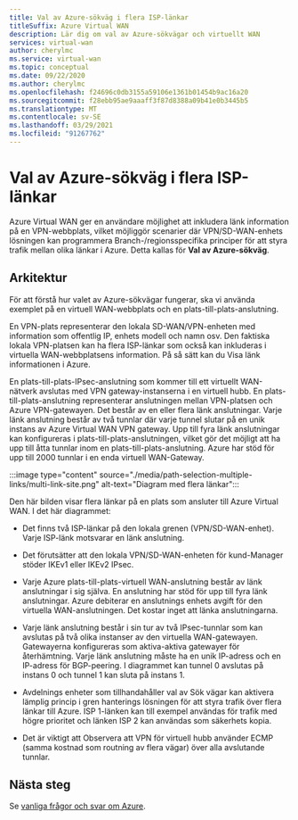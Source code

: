 ```yaml
---
title: Val av Azure-sökväg i flera ISP-länkar
titleSuffix: Azure Virtual WAN
description: Lär dig om val av Azure-sökvägar och virtuellt WAN
services: virtual-wan
author: cherylmc
ms.service: virtual-wan
ms.topic: conceptual
ms.date: 09/22/2020
ms.author: cherylmc
ms.openlocfilehash: f24696c0db3155a59106e1361b01454b9ac16a20
ms.sourcegitcommit: f28ebb95ae9aaaff3f87d8388a09b41e0b3445b5
ms.translationtype: MT
ms.contentlocale: sv-SE
ms.lasthandoff: 03/29/2021
ms.locfileid: "91267762"
---
```

# <a name="azure-path-selection-across-multiple-isp-links"></a>Val av Azure-sökväg i flera ISP-länkar

Azure Virtual WAN ger en användare möjlighet att inkludera länk information på en VPN-webbplats, vilket möjliggör scenarier där VPN/SD-WAN-enhets lösningen kan programmera Branch-/regionsspecifika principer för att styra trafik mellan olika länkar i Azure. Detta kallas för **Val av Azure-sökväg**.

## <a name="architecture"></a>Arkitektur

För att förstå hur valet av Azure-sökvägar fungerar, ska vi använda exemplet på en virtuell WAN-webbplats och en plats-till-plats-anslutning.

En VPN-plats representerar den lokala SD-WAN/VPN-enheten med information som offentlig IP, enhets modell och namn osv. Den faktiska lokala VPN-platsen kan ha flera ISP-länkar som också kan inkluderas i virtuella WAN-webbplatsens information. På så sätt kan du Visa länk informationen i Azure.

En plats-till-plats-IPsec-anslutning som kommer till ett virtuellt WAN-nätverk avslutas med VPN gateway-instanserna i en virtuell hubb. En plats-till-plats-anslutning representerar anslutningen mellan VPN-platsen och Azure VPN-gatewayen. Det består av en eller flera länk anslutningar. Varje länk anslutning består av två tunnlar där varje tunnel slutar på en unik instans av Azure Virtual WAN VPN gateway. Upp till fyra länk anslutningar kan konfigureras i plats-till-plats-anslutningen, vilket gör det möjligt att ha upp till åtta tunnlar inom en plats-till-plats-anslutning. Azure har stöd för upp till 2000 tunnlar i en enda virtuell WAN-Gateway.

:::image type="content" source="./media/path-selection-multiple-links/multi-link-site.png" alt-text="Diagram med flera länkar":::

Den här bilden visar flera länkar på en plats som ansluter till Azure Virtual WAN. I det här diagrammet:

* Det finns två ISP-länkar på den lokala grenen (VPN/SD-WAN-enhet). Varje ISP-länk motsvarar en länk anslutning.

* Det förutsätter att den lokala VPN/SD-WAN-enheten för kund-Manager stöder IKEv1 eller IKEv2 IPsec.

* Varje Azure plats-till-plats-virtuell WAN-anslutning består av länk anslutningar i sig själva. En anslutning har stöd för upp till fyra länk anslutningar. Azure debiterar en anslutnings enhets avgift för den virtuella WAN-anslutningen. Det kostar inget att länka anslutningarna.

* Varje länk anslutning består i sin tur av två IPsec-tunnlar som kan avslutas på två olika instanser av den virtuella WAN-gatewayen. Gatewayerna konfigureras som aktiva-aktiva gatewayer för återhämtning. Varje länk anslutning måste ha en unik IP-adress och en IP-adress för BGP-peering. I diagrammet kan tunnel 0 avslutas på instans 0 och tunnel 1 kan sluta på instans 1.

* Avdelnings enheter som tillhandahåller val av Sök vägar kan aktivera lämplig princip i gren hanterings lösningen för att styra trafik över flera länkar till Azure. ISP 1-länken kan till exempel användas för trafik med högre prioritet och länken ISP 2 kan användas som säkerhets kopia.

* Det är viktigt att Observera att VPN för virtuell hubb använder ECMP (samma kostnad som routning av flera vägar) över alla avslutande tunnlar.

## <a name="next-steps"></a>Nästa steg

Se [vanliga frågor och svar om Azure](virtual-wan-faq.md).